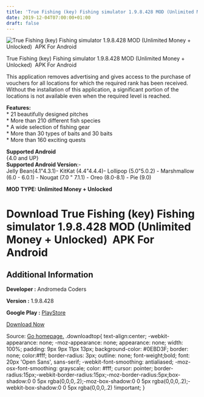 ```yaml
---
title: 'True Fishing (key) Fishing simulator 1.9.8.428 MOD (Unlimited Money + Unlocked)  APK For Android'
date: 2019-12-04T07:00:00+01:00
draft: false
---
```


![True Fishing (key) Fishing simulator 1.9.8.428 MOD (Unlimited Money + Unlocked)  APK For Android](https://i0.wp.com/apkhome.net/wp-content/uploads/2019/12/True-Fishing-key-Fishing-simulator.png "True Fishing (key) Fishing simulator 1.9.8.428 MOD (Unlimited Money + Unlocked)  APK For Android")

  

True Fishing (key) Fishing simulator 1.9.8.428 MOD (Unlimited Money + Unlocked)  APK For Android

This application removes advertising and gives access to the purchase of vouchers for all locations for which the required rank has been received. Without the installation of this application, a significant portion of the locations is not available even when the required level is reached.

**Features:**  
\* 21 beautifully designed pitches  
\* More than 210 different fish species  
\* A wide selection of fishing gear  
\* More than 30 types of baits and 30 baits  
\* More than 160 exciting quests

**Supported Android**  
{4.0 and UP}  
**Supported Android Version**:-  
Jelly Bean(4.1"4.3.1)- KitKat (4.4"4.4.4)- Lollipop (5.0"5.0.2) - Marshmallow (6.0 - 6.0.1) - Nougat (7.0 " 7.1.1) - Oreo (8.0-8.1) - Pie (9.0)

**MOD TYPE: Unlimited Money + Unlocked**

Download True Fishing (key) Fishing simulator 1.9.8.428 MOD (Unlimited Money + Unlocked)  APK For Android
==========================================================================================================

Additional Information
----------------------

**Developer :** Andromeda Coders

**Version :** 1.9.8.428

**Google Play :** [PlayStore](https://play.google.com/store/apps/details?id=com.andromeda.truefishing.full)

  

[Download Now](https://store4app.co/post/true-fishing-key-fishing-simulator-1-9-8-428-mod-unlimited-money-unlocked-apk-for-android_1575386170)

  
Source: [Go homepage.](https://store4app.co/post/true-fishing-key-fishing-simulator-1-9-8-428-mod-unlimited-money-unlocked-apk-for-android_1575386170) .downloadtop{ text-align:center; -webkit-appearance: none; -moz-appearance: none; appearance: none; width: 100%; padding: 9px 9px 11px 13px; background-color: #0EBD3F; border: none; color:#fff; border-radius: 3px; outline: none; font-weight;bold; font: 20px 'Open Sans', sans-serif; -webkit-font-smoothing: antialiased; -moz-osx-font-smoothing: grayscale; color: #fff; cursor: pointer; border-radius:15px;-webkit-border-radius:15px;-moz-border-radius:5px;box-shadow:0 0 5px rgba(0,0,0,.2);-moz-box-shadow:0 0 5px rgba(0,0,0,.2);-webkit-box-shadow:0 0 5px rgba(0,0,0,.2) !important; }